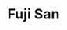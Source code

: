 ---
layout: place
title: "Fuji San"
permalink: /ohio/north-ridgeville/fuji-san.html
stateAbbr: OH
stateName: Ohio
cityName: North Ridgeville
place_id: ChIJtWtzLACXMIgRDfUAb0hUezI
photos:
  - name: >-
      places/ChIJtWtzLACXMIgRDfUAb0hUezI/photos/AeeoHcLrZkUpW1F9f-LigcBcPDpb2GV5M9mxV9cg_xBFH4JAry68ZiUlfonZATAD7s6SnPYL-nqTettFdJn-3MYud0uq_fbGDOQZgC7DV7qudTEIZg2yedeT3YQuGjLTOCp-a8crNoGc8708pwML8wPj27jwXpBDoYy9oLapQM7JuviCdIj-pg6AtHW6rLrntGMUncCb0tbpT4dn-g6Dms2eMe3FzWsn_BQAnmgxfhjatWvXisDybu-F_NKNIj6VUJI_habdO0saZoYQl7n8MYQ1pqIBKv7C8k1sNV6iRCVn91RWPQ
    widthPx: 804
    heightPx: 786
    authorAttributions:
      - displayName: Fuji San
        uri: https://maps.google.com/maps/contrib/110164780411797717420
        photoUri: >-
          https://lh3.googleusercontent.com/a/ACg8ocJvxNhmNIIzy8DynX1NKqamyMnyCrevwXogKF_9FjLkC0AIJg=s100-p-k-no-mo
    flagContentUri: >-
      https://www.google.com/local/imagery/report/?cb_client=maps_api_places.places_api&image_key=!1e10!2sAF1QipN05yS2spjm1Qfdmx6WBEM3AzyiXE_tv6NzpLzq&hl=en-US
    googleMapsUri: >-
      https://www.google.com/maps/place//data=!3m4!1e2!3m2!1sAF1QipN05yS2spjm1Qfdmx6WBEM3AzyiXE_tv6NzpLzq!2e10!4m2!3m1!1s0x883097002c736bb5:0x327b54486f00f50d
  - name: >-
      places/ChIJtWtzLACXMIgRDfUAb0hUezI/photos/AeeoHcIMaJcMQ7plT-Y2iDBg3UUmIbncV2RsUOnXKfc5vnxNCZLau32tuyyEm9vP6Ltbv7oboq2-sJc7chZ3hSrgjOE5wz51QLTtQZfCn8b2ctuOwaTa8918zuZkcgeLEI9zg8MnDl9JaxbXxMZbx7MsyNycfvWKm9-sRwzKBU_VL4usw0UX8rT4xp1k-M8bsmP7GVz6thfTZ0AUIYv8LvESYo8jIrEN4HN2GZLha4i9Xf0hBKtj3WFgUgFAX4PR54_QESdOEY-79Qc9I-W4ApOJqJCc5x1XHMFXfQUaViYl47GYMw
    widthPx: 1205
    heightPx: 787
    authorAttributions:
      - displayName: Fuji San
        uri: https://maps.google.com/maps/contrib/110164780411797717420
        photoUri: >-
          https://lh3.googleusercontent.com/a/ACg8ocJvxNhmNIIzy8DynX1NKqamyMnyCrevwXogKF_9FjLkC0AIJg=s100-p-k-no-mo
    flagContentUri: >-
      https://www.google.com/local/imagery/report/?cb_client=maps_api_places.places_api&image_key=!1e10!2sAF1QipPLijdcDO49I1rV-lpbHtrw-I5AtojqQm9kBsp-&hl=en-US
    googleMapsUri: >-
      https://www.google.com/maps/place//data=!3m4!1e2!3m2!1sAF1QipPLijdcDO49I1rV-lpbHtrw-I5AtojqQm9kBsp-!2e10!4m2!3m1!1s0x883097002c736bb5:0x327b54486f00f50d
  - name: >-
      places/ChIJtWtzLACXMIgRDfUAb0hUezI/photos/AeeoHcJqGK5H7sUzYTl0gK-cdtNdRfhdycTT-AiNsNNR3CahRdbJvWp_1tAmbGWORKqK8Bj5l-v56oD04WpBeKEsf7I97M3NPsEubkDpQYCct5N-2hTa27HAmrrf0VPRlTxfF8u66ysDV2lzP21okPByExsrPEZQ_-r-jQmw0stxmR-yprPs9ERZOsCgwzNNDQSjwYl4LgmiK-QmzSbQEwh7I1rpBcrW619J_ScHpddNn2uG5fsFdZpy_1wIgiX-ZbPLmG6-C4jpHMv-pOs3lFxyryl7EZfSMCOOffAFyf9hDaU5HQ
    widthPx: 1280
    heightPx: 1707
    authorAttributions:
      - displayName: Fuji San
        uri: https://maps.google.com/maps/contrib/110164780411797717420
        photoUri: >-
          https://lh3.googleusercontent.com/a/ACg8ocJvxNhmNIIzy8DynX1NKqamyMnyCrevwXogKF_9FjLkC0AIJg=s100-p-k-no-mo
    flagContentUri: >-
      https://www.google.com/local/imagery/report/?cb_client=maps_api_places.places_api&image_key=!1e10!2sAF1QipOoC7yB9XhcKfHwC78a2Md9avOMfYOmoEs0hSft&hl=en-US
    googleMapsUri: >-
      https://www.google.com/maps/place//data=!3m4!1e2!3m2!1sAF1QipOoC7yB9XhcKfHwC78a2Md9avOMfYOmoEs0hSft!2e10!4m2!3m1!1s0x883097002c736bb5:0x327b54486f00f50d
  - name: >-
      places/ChIJtWtzLACXMIgRDfUAb0hUezI/photos/AeeoHcLBI9oxf_kjx9__ZlMdJo1Zflk1qOiKVu3JEFAVgvMgyMdGsyDaAS4eKiFw5RQFB0sn2cr9Qp3RAwDh7bQG8gq1JJ9lElyaehElyokl2zw6_xIBml9tZN3AcCIzSW4gerBXRtU49gLR2qI5-_AqEQrIaNFaPIM3TJapML1Ma-S6M4EAo_dxgKVvwyWqXeqnM8_JtLxs07L7KuO8jVZazdcoEDOuz0qx-JwIfhR5O6bTUIH6pmbnCYzgzfaYP1JG5CPF-0q6XeI6BTmjPY8wh7mEpKbuve1SUakth98g7dcF4g
    widthPx: 728
    heightPx: 586
    authorAttributions:
      - displayName: Fuji San
        uri: https://maps.google.com/maps/contrib/110164780411797717420
        photoUri: >-
          https://lh3.googleusercontent.com/a/ACg8ocJvxNhmNIIzy8DynX1NKqamyMnyCrevwXogKF_9FjLkC0AIJg=s100-p-k-no-mo
    flagContentUri: >-
      https://www.google.com/local/imagery/report/?cb_client=maps_api_places.places_api&image_key=!1e10!2sAF1QipPiyJTpji_4dLqcPARbayeuMRCNh6nEv_2Q_jrJ&hl=en-US
    googleMapsUri: >-
      https://www.google.com/maps/place//data=!3m4!1e2!3m2!1sAF1QipPiyJTpji_4dLqcPARbayeuMRCNh6nEv_2Q_jrJ!2e10!4m2!3m1!1s0x883097002c736bb5:0x327b54486f00f50d
  - name: >-
      places/ChIJtWtzLACXMIgRDfUAb0hUezI/photos/AeeoHcJh_-DQ8OAIvdW_RgMKGUy2liZFnHYSfakNRXa52ca3W2DqQpkr9NttWPRWzAQ-KW5bEbe6jdjObr-RddITZCaJlV1Shz5UAMyZS367n5fhrQMOFrG24y2wTPVaqfUJg1j38qOh5_qdr4CUBOgUVqeACmFk3XXM2vyLLxuzLqUAUWW10sCqI4c2KA8x4OjAzkMNMcMs7k-lq3NJvAy-oQ0e5L4beQlz-0Rt44IPNfXGDm2EzNg6UY1wN1LM4PlSH3b2EVPXPY3_-foSiHipwGEKBhm-CQwetr0DjAwuqvpAt52tboj-mtdVXOW2GtXRKRgmOP1WMDj6sAt-nXysUJ56PVkDyi_Myo1S8F6cCwMdqyLNPOzYSjq_zkfe3R51-zdhE4VFTcYi4jeZcL2ZqWvMEgk70BDMvqDO0nyzCFjgLQ
    widthPx: 4032
    heightPx: 1960
    authorAttributions:
      - displayName: Peachy Keen
        uri: https://maps.google.com/maps/contrib/108099358749745419086
        photoUri: >-
          https://lh3.googleusercontent.com/a-/ALV-UjVlWBUcsge7-Zp829lRIZWTLj_IMV3R2vaBimDWEOos8-9b9n_t=s100-p-k-no-mo
    flagContentUri: >-
      https://www.google.com/local/imagery/report/?cb_client=maps_api_places.places_api&image_key=!1e10!2sCIHM0ogKEICAgIC7zY3JHw&hl=en-US
    googleMapsUri: >-
      https://www.google.com/maps/place//data=!3m4!1e2!3m2!1sCIHM0ogKEICAgIC7zY3JHw!2e10!4m2!3m1!1s0x883097002c736bb5:0x327b54486f00f50d
  - name: >-
      places/ChIJtWtzLACXMIgRDfUAb0hUezI/photos/AeeoHcIltpm1QAgbz1pkDp0TCyi6cgp9CwgKulOZxKGdxwI9mOauRH43HwzMpeXpd1l4RaFbNnii-7vXGDrhIfz1hCOwv8d30O4PXtNAA3rpjD_uAiTSih9Xd1QtJHsdnhD_SlKTs02fdUv20UMUFxTID9oGzX6iyEh5zQaeO8tQwW0nrpsJnKl9B2-MztaESlB-zeznEyysGJKlbBxjjyngjhQNl60PPpgH7EE3GaVJyXvVbX3OIkyaEQuNCuWChivbiOW2kIvL5nYpOJG_Ma9cBs_st3EvdGxkwzDxAvv22dIOqg
    widthPx: 4800
    heightPx: 3242
    authorAttributions:
      - displayName: Fuji San
        uri: https://maps.google.com/maps/contrib/110164780411797717420
        photoUri: >-
          https://lh3.googleusercontent.com/a/ACg8ocJvxNhmNIIzy8DynX1NKqamyMnyCrevwXogKF_9FjLkC0AIJg=s100-p-k-no-mo
    flagContentUri: >-
      https://www.google.com/local/imagery/report/?cb_client=maps_api_places.places_api&image_key=!1e10!2sAF1QipN7TLHNcr-Ousx9RtH8knt_bbhAhInL2ncmw3uS&hl=en-US
    googleMapsUri: >-
      https://www.google.com/maps/place//data=!3m4!1e2!3m2!1sAF1QipN7TLHNcr-Ousx9RtH8knt_bbhAhInL2ncmw3uS!2e10!4m2!3m1!1s0x883097002c736bb5:0x327b54486f00f50d
  - name: >-
      places/ChIJtWtzLACXMIgRDfUAb0hUezI/photos/AeeoHcItGPUWawpG5FrOT698xC-j6Zo85noYjsqw---H-Xf7ddxwHgjE7hkSCVAm7rYmO0uSeudOCpDSrDKdp7wBVhNDgTpOC8PZw4npSfzW0G214RdpduFKIlf556zqxudrzMv77dnlKTBrhuuPUMHxsF8gcG_3z3BvUvjw0Y3dfr9B81ok50Vip0TRaYEqtXqJucL5qiubY3PJvxFBrnYxY_46g9XkZuZTGeiIcyY6JhKfmW7w1R23IN-YA2MRpzVW6lKbWgGXWoRiEj5KvHF9KhTgiJvWWReEKD_3IBI-d1ThFw
    widthPx: 2507
    heightPx: 1811
    authorAttributions:
      - displayName: Fuji San
        uri: https://maps.google.com/maps/contrib/110164780411797717420
        photoUri: >-
          https://lh3.googleusercontent.com/a/ACg8ocJvxNhmNIIzy8DynX1NKqamyMnyCrevwXogKF_9FjLkC0AIJg=s100-p-k-no-mo
    flagContentUri: >-
      https://www.google.com/local/imagery/report/?cb_client=maps_api_places.places_api&image_key=!1e10!2sAF1QipND5W4tC4ucDlf2r4Z7AL7PkS3tZvhUBxUWeIWD&hl=en-US
    googleMapsUri: >-
      https://www.google.com/maps/place//data=!3m4!1e2!3m2!1sAF1QipND5W4tC4ucDlf2r4Z7AL7PkS3tZvhUBxUWeIWD!2e10!4m2!3m1!1s0x883097002c736bb5:0x327b54486f00f50d
  - name: >-
      places/ChIJtWtzLACXMIgRDfUAb0hUezI/photos/AeeoHcJZ2DtS1zxrjJdQodJ02YXW0Bc6QqilQR1fEv8gZlIWtaUOJgFewi62G2Xs5b9kKaIXuZkRee8-LJBGy4r3o_hFEmsIZ1LXlf477-95weQyiIJT04i2Ny3LimarkG_s1qiTTgcUJaMi8yuxFWbL6Vh0NGBvpdBEdD9XYVqBUCv-st60Q7d5Qbf7pZAQJqLE4NC9t-Jy1uGUgvyaiw-dCVd_JU3TnwnW7msnVuI163G8rgtWoc8PhCKJEWNDfvJHlein4b5ZugN7WnoT1mklsGZHP0kuFZfH9erGF58cU40JuymrxuNcnaSW3toIZxe4GgsjxHye4cDRVO7vQLPpEpxgL8dyjHEZLRSida2RAjGu1g9lwY5N7mFrut4vfhh2PoUB7Bs2HhzQfvyGb8t68BgIxxpduWzUvEP_Ia94bJvIkA
    widthPx: 3000
    heightPx: 4000
    authorAttributions:
      - displayName: Nikki Rachelle
        uri: https://maps.google.com/maps/contrib/113208904975809789871
        photoUri: >-
          https://lh3.googleusercontent.com/a-/ALV-UjXXsQNfa1fxjVZDtfsaofgyHCTynYhJtPQc9dPv_6O4m5d7zlhk=s100-p-k-no-mo
    flagContentUri: >-
      https://www.google.com/local/imagery/report/?cb_client=maps_api_places.places_api&image_key=!1e10!2sCIHM0ogKEICAgIC3zaSBWA&hl=en-US
    googleMapsUri: >-
      https://www.google.com/maps/place//data=!3m4!1e2!3m2!1sCIHM0ogKEICAgIC3zaSBWA!2e10!4m2!3m1!1s0x883097002c736bb5:0x327b54486f00f50d
  - name: >-
      places/ChIJtWtzLACXMIgRDfUAb0hUezI/photos/AeeoHcK1rWW4guI8xNPTBxqJZ62G1wg4QUe8n2vXDM2aF5KNqZodQVib2coKnEBH_jomsAowrP3JAjaZtJlvcaI4DNrPKBSXiuDRR1DwQ4YXvn_i_enwCVY1TBKqROozCXlujjJqtJh4zQzzCMGcgK6yMiyDAeJC91cwCkpiYBJSqERdN_YyaIUP5SRFmmLlN2fIX95cXUnPBEJdV9xylHf4uvkaJbKyGtWB1J9Yvc7Ax04luhS5JwxmiwcVFAOCY8UU-XZqbriJZeY5jpqM3lQq4pUXoOkMgPbZr2GDCiaRtonG9wUIPrVjx02K4ux9SupMkzLrre3hZwCD0du9_7YrJkbYWTqRgZsh01FbVbmNYzxDahZU38qy5lpZePRTO0_vWrr98eZLf1E2Io4BtcqIwaSJsCWdRuG5gGUqUYqvF1V6-Q4a
    widthPx: 3268
    heightPx: 2044
    authorAttributions:
      - displayName: Peachy Keen
        uri: https://maps.google.com/maps/contrib/108099358749745419086
        photoUri: >-
          https://lh3.googleusercontent.com/a-/ALV-UjVlWBUcsge7-Zp829lRIZWTLj_IMV3R2vaBimDWEOos8-9b9n_t=s100-p-k-no-mo
    flagContentUri: >-
      https://www.google.com/local/imagery/report/?cb_client=maps_api_places.places_api&image_key=!1e10!2sCIHM0ogKEICAgIDr3JD13QE&hl=en-US
    googleMapsUri: >-
      https://www.google.com/maps/place//data=!3m4!1e2!3m2!1sCIHM0ogKEICAgIDr3JD13QE!2e10!4m2!3m1!1s0x883097002c736bb5:0x327b54486f00f50d
  - name: >-
      places/ChIJtWtzLACXMIgRDfUAb0hUezI/photos/AeeoHcL8Kv67UqocFtDua6N_tg7eSIUgrtvU6SQsG3JNpFFW0hUOiTaf3evOWUlAz0J4cQ6nTXtsabvjE5YxNDttoPtrgM0r85s2O2aWW-_ya16iZPTL1bkb2W0e7040_guaDBv9arQNoYFEF5rmlccQbL92RQx4MQLfFihS4Fxl7IW6lWnnPAFbfYyQYf8YK56OvNsVjEIfaSJkB2ak2G61yU6QXq86Whfu0i4p5UpUToR8oU7hSuvWtB_4ssmXTkOkh_j24_afFvzxdFuinYG8DwLB_kh9LM3VgJdflPugBped7qj_KqF2HKvRU5cDX_Jq33ksJV6la5FD2Y70Dy9DCA4fxSFtz5ILqWF8PTRjBZC7q_URBYgNYvG-JAHHohNEmS7lzg0KRXod4XPrBTh_Yt9_suOyok27NL7T9Ji2cEW8pJ7L
    widthPx: 4000
    heightPx: 3000
    authorAttributions:
      - displayName: Richard Velez
        uri: https://maps.google.com/maps/contrib/111101109460418138577
        photoUri: >-
          https://lh3.googleusercontent.com/a-/ALV-UjWC-lzenZMcRCPA8-tv8WvcTz4xuHfJXP--RdNWS7McU5vLFqxQ=s100-p-k-no-mo
    flagContentUri: >-
      https://www.google.com/local/imagery/report/?cb_client=maps_api_places.places_api&image_key=!1e10!2sCIHM0ogKEICAgMDAi_XbsQE&hl=en-US
    googleMapsUri: >-
      https://www.google.com/maps/place//data=!3m4!1e2!3m2!1sCIHM0ogKEICAgMDAi_XbsQE!2e10!4m2!3m1!1s0x883097002c736bb5:0x327b54486f00f50d
address: 35085 Center Ridge Rd, North Ridgeville, OH 44039, USA
street: 35085 Center Ridge Rd
city: North Ridgeville
state: OH
zip: '44039'
country: USA
neighborhood: null
latitude: '41.392811'
longitude: '-82.006374'
accessibility_options:
  wheelchairAccessibleParking: true
  wheelchairAccessibleEntrance: true
  wheelchairAccessibleSeating: true
business_status: OPERATIONAL
name: Fuji San
google_maps_links:
  directionsUri: >-
    https://www.google.com/maps/dir//''/data=!4m7!4m6!1m1!4e2!1m2!1m1!1s0x883097002c736bb5:0x327b54486f00f50d!3e0
  placeUri: https://maps.google.com/?cid=3637593794108519693
  writeAReviewUri: >-
    https://www.google.com/maps/place//data=!4m3!3m2!1s0x883097002c736bb5:0x327b54486f00f50d!12e1
  reviewsUri: >-
    https://www.google.com/maps/place//data=!4m4!3m3!1s0x883097002c736bb5:0x327b54486f00f50d!9m1!1b1
  photosUri: >-
    https://www.google.com/maps/place//data=!4m3!3m2!1s0x883097002c736bb5:0x327b54486f00f50d!10e5
primary_type: Japanese Restaurant
opening_hours:
  regular: null
  current: null
secondary_opening_hours:
  regular:
    weekdayDescriptions: null
    type: null
  current:
    weekdayDescriptions: null
    type: null
phone: (440) 731-3113
price_level: PRICE_LEVEL_MODERATE
price_range: $10 &ndash; $20
rating: '4.6'
rating_count: 58
website: http://www.fujisanoh.com/
description: null
reviews:
  - name: >-
      places/ChIJtWtzLACXMIgRDfUAb0hUezI/reviews/ChZDSUhNMG9nS0VJQ0FnTURncDZ5SkxBEAE
    relativePublishTimeDescription: a month ago
    rating: 5
    text:
      text: >-
        Absolutely fantastic sushi!  They have a nice selection and clearly take
        pride in having fresh, high quality fish.  Their prices are very
        reasonable and the staff is very friendly.  We will definitely be back
        soon.  Bottom line: this is some of the best sushi anywhere in the
        Cleveland area.
      languageCode: en
    originalText:
      text: >-
        Absolutely fantastic sushi!  They have a nice selection and clearly take
        pride in having fresh, high quality fish.  Their prices are very
        reasonable and the staff is very friendly.  We will definitely be back
        soon.  Bottom line: this is some of the best sushi anywhere in the
        Cleveland area.
      languageCode: en
    authorAttribution:
      displayName: Reed Fabek
      uri: https://www.google.com/maps/contrib/102563598000521262503/reviews
      photoUri: >-
        https://lh3.googleusercontent.com/a-/ALV-UjWypM-HpddPtsEayRtEHNTHXPPzFrgkloXbAa70YsbLl_hZzvW3=s128-c0x00000000-cc-rp-mo-ba6
    publishTime: '2025-02-28T02:06:15.747145Z'
    flagContentUri: >-
      https://www.google.com/local/review/rap/report?postId=ChZDSUhNMG9nS0VJQ0FnTURncDZ5SkxBEAE&d=17924085&t=1
    googleMapsUri: >-
      https://www.google.com/maps/reviews/data=!4m6!14m5!1m4!2m3!1sChZDSUhNMG9nS0VJQ0FnTURncDZ5SkxBEAE!2m1!1s0x883097002c736bb5:0x327b54486f00f50d
  - name: >-
      places/ChIJtWtzLACXMIgRDfUAb0hUezI/reviews/ChZDSUhNMG9nS0VJQ0FnTURBaV9YYlVREAE
    relativePublishTimeDescription: 2 months ago
    rating: 5
    text:
      text: >-
        Great customer service and the sushi was amazing. The order's visual
        appearance was well packaged and decorated. Each specialty roll is
        priced similar to the competition around. I will definitely come back
        again. This place has other options besides sushi. A must try location.
        The Fuji San roll and spicy girl roll was well portioned and high
        quality,(8)pcs each.
      languageCode: en
    originalText:
      text: >-
        Great customer service and the sushi was amazing. The order's visual
        appearance was well packaged and decorated. Each specialty roll is
        priced similar to the competition around. I will definitely come back
        again. This place has other options besides sushi. A must try location.
        The Fuji San roll and spicy girl roll was well portioned and high
        quality,(8)pcs each.
      languageCode: en
    authorAttribution:
      displayName: Richard Velez
      uri: https://www.google.com/maps/contrib/111101109460418138577/reviews
      photoUri: >-
        https://lh3.googleusercontent.com/a-/ALV-UjWC-lzenZMcRCPA8-tv8WvcTz4xuHfJXP--RdNWS7McU5vLFqxQ=s128-c0x00000000-cc-rp-mo-ba3
    publishTime: '2025-02-11T20:39:36.716688Z'
    flagContentUri: >-
      https://www.google.com/local/review/rap/report?postId=ChZDSUhNMG9nS0VJQ0FnTURBaV9YYlVREAE&d=17924085&t=1
    googleMapsUri: >-
      https://www.google.com/maps/reviews/data=!4m6!14m5!1m4!2m3!1sChZDSUhNMG9nS0VJQ0FnTURBaV9YYlVREAE!2m1!1s0x883097002c736bb5:0x327b54486f00f50d
  - name: >-
      places/ChIJtWtzLACXMIgRDfUAb0hUezI/reviews/ChZDSUhNMG9nS0VJQ0FnSUM3eUpEdFBREAE
    relativePublishTimeDescription: 8 months ago
    rating: 5
    text:
      text: >-
        Our takeout order was phenomenal. The poke bowl was so flavorful and
        contained plenty of food. The rice was cooked perfectly and the topping
        combination was delicious. The salmon tasted very fresh and nearly
        melted in my mouth. It’s the best poke bowl that I’ve ever tried. The
        hibachi meal was equally delicious and well worth the money. The amount
        of food included in the hibachi meal was perfect for two people to
        split. Our spring rolls were also quite tasty and came with a unique
        sauce that worked really well with the rolls. We could tell that our
        food was fresh and packaged with care. Our cold food stayed cold while
        our hot food stayed hot despite the ten minute drive home. We will
        definitely be back to try more.
      languageCode: en
    originalText:
      text: >-
        Our takeout order was phenomenal. The poke bowl was so flavorful and
        contained plenty of food. The rice was cooked perfectly and the topping
        combination was delicious. The salmon tasted very fresh and nearly
        melted in my mouth. It’s the best poke bowl that I’ve ever tried. The
        hibachi meal was equally delicious and well worth the money. The amount
        of food included in the hibachi meal was perfect for two people to
        split. Our spring rolls were also quite tasty and came with a unique
        sauce that worked really well with the rolls. We could tell that our
        food was fresh and packaged with care. Our cold food stayed cold while
        our hot food stayed hot despite the ten minute drive home. We will
        definitely be back to try more.
      languageCode: en
    authorAttribution:
      displayName: Desiree B.
      uri: https://www.google.com/maps/contrib/115197251687952574829/reviews
      photoUri: >-
        https://lh3.googleusercontent.com/a-/ALV-UjVKMDjaEtX8G2EwCCDaavrPf60n2F8K9pmjUIvHfO7Qgphwpjbb=s128-c0x00000000-cc-rp-mo-ba4
    publishTime: '2024-08-11T21:29:41.729912Z'
    flagContentUri: >-
      https://www.google.com/local/review/rap/report?postId=ChZDSUhNMG9nS0VJQ0FnSUM3eUpEdFBREAE&d=17924085&t=1
    googleMapsUri: >-
      https://www.google.com/maps/reviews/data=!4m6!14m5!1m4!2m3!1sChZDSUhNMG9nS0VJQ0FnSUM3eUpEdFBREAE!2m1!1s0x883097002c736bb5:0x327b54486f00f50d
  - name: >-
      places/ChIJtWtzLACXMIgRDfUAb0hUezI/reviews/ChdDSUhNMG9nS0VJQ0FnSUNfdHJTeXZ3RRAB
    relativePublishTimeDescription: 2 months ago
    rating: 5
    text:
      text: >-
        Shut the heck up! A high quality sushi place in North Ridgeville!?!? 
        What did we do to deserve this? Crazy good. We like the samurai roll,
        the Dragon roll and the Fuji San roll!
      languageCode: en
    originalText:
      text: >-
        Shut the heck up! A high quality sushi place in North Ridgeville!?!? 
        What did we do to deserve this? Crazy good. We like the samurai roll,
        the Dragon roll and the Fuji San roll!
      languageCode: en
    authorAttribution:
      displayName: The Wilson
      uri: https://www.google.com/maps/contrib/115573211394404393799/reviews
      photoUri: >-
        https://lh3.googleusercontent.com/a-/ALV-UjUEPXQCVw3q4LqW7ttGAmmLOqYIddqQuINVibPueJx_rsBGNKoa=s128-c0x00000000-cc-rp-mo-ba5
    publishTime: '2025-01-16T01:21:08.996632Z'
    flagContentUri: >-
      https://www.google.com/local/review/rap/report?postId=ChdDSUhNMG9nS0VJQ0FnSUNfdHJTeXZ3RRAB&d=17924085&t=1
    googleMapsUri: >-
      https://www.google.com/maps/reviews/data=!4m6!14m5!1m4!2m3!1sChdDSUhNMG9nS0VJQ0FnSUNfdHJTeXZ3RRAB!2m1!1s0x883097002c736bb5:0x327b54486f00f50d
  - name: >-
      places/ChIJtWtzLACXMIgRDfUAb0hUezI/reviews/ChZDSUhNMG9nS0VJQ0FnSURIMnF5aUpBEAE
    relativePublishTimeDescription: 7 months ago
    rating: 5
    text:
      text: >-
        The most enjoyable sushi we've had in a long time. Beautiful displayed,
        fresh and tasted amazing. The Jalapeno Bomb appetizer is probably the
        best thing I've eaten, period!
      languageCode: en
    originalText:
      text: >-
        The most enjoyable sushi we've had in a long time. Beautiful displayed,
        fresh and tasted amazing. The Jalapeno Bomb appetizer is probably the
        best thing I've eaten, period!
      languageCode: en
    authorAttribution:
      displayName: paul e
      uri: https://www.google.com/maps/contrib/108886901110362671636/reviews
      photoUri: >-
        https://lh3.googleusercontent.com/a/ACg8ocKxVDn9gDvMz1PzhVtvlkLquSNUMoRCclfv-VsslEOubmZHYw=s128-c0x00000000-cc-rp-mo-ba4
    publishTime: '2024-09-14T23:08:02.458158Z'
    flagContentUri: >-
      https://www.google.com/local/review/rap/report?postId=ChZDSUhNMG9nS0VJQ0FnSURIMnF5aUpBEAE&d=17924085&t=1
    googleMapsUri: >-
      https://www.google.com/maps/reviews/data=!4m6!14m5!1m4!2m3!1sChZDSUhNMG9nS0VJQ0FnSURIMnF5aUpBEAE!2m1!1s0x883097002c736bb5:0x327b54486f00f50d
parking_options:
  freeParkingLot: true
  freeStreetParking: true
  valetParking: false
payment_options:
  acceptsCreditCards: true
  acceptsCashOnly: false
allow_dogs: null
curbside_pickup: true
delivery: true
dine_in: true
good_for_children: true
good_for_groups: null
good_for_sports: false
live_music: false
menu_for_children: null
outdoor_seating: null
reservable: null
restroom: true
serves_beer: null
serves_breakfast: false
serves_brunch: false
serves_cocktails: null
serves_coffee: null
serves_dinner: false
serves_dessert: false
serves_lunch: false
serves_vegetarian_food: null
serves_wine: null
takeout: true

---